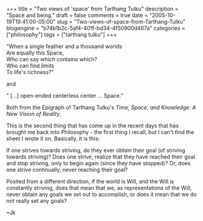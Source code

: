 +++
title = "Two views of 'space' from Tarthang Tulku"
description = "Space and being."
draft = false
comments = true
date = "2005-10-19T19:41:00-05:00"
slug = "Two-views-of-space-from-Tarthang-Tulku"
blogengine = "b74b1b2c-5af4-401f-bd34-4f50900d467a"
categories = ["philosophy"]
tags = ["tarthang tulku"]
+++

<p>
&quot;When a single feather and a thousand worlds<br />
Are equally this Space,<br />
Who can say which contains which?<br />
Who can find limits<br />
To life&#39;s richness?&quot;<!--more-->
</p>
<p>
and
</p>
<p>
&quot; [...] open-ended centerless center ... Space.&quot;<!--adsense-->
</p>
<p>
Both from the Epigraph of Tarthang Tulku&#39;s <cite>Time, Space, and Knowledge: A New Vision of Reality</cite>.
</p>
<p>
This is the second thing that has come up in the recent days that has brought me back into Philosophy - the first thing I recall, but I can&#39;t find the sheet I wrote it on.  Basically, it is this:
</p>
<p>
If one strives towards striving, do they ever obtain their goal (of striving towards striving)?  Does one strive, realize that they have reached their goal and stop striving, only to begin again (since they have stopped)?  Or, does one strive continually, never reaching their goal?
</p>
<p>
Posited from a different direction, if the world is Will, and the Will is constantly striving, does that mean that we, as representations of the Will, never obtain any goals we set out to accomplish, or does it mean that we do not really set any goals?
</p>
<p>
~Jk
</p>

